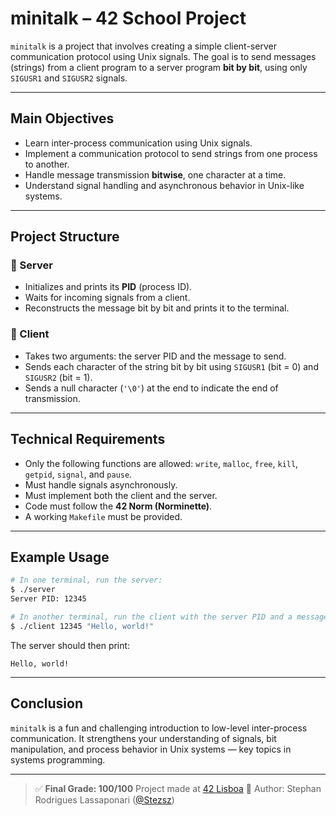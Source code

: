 # minitalk – 42 School Project

`minitalk` is a project that involves creating a simple client-server communication protocol using Unix signals.
The goal is to send messages (strings) from a client program to a server program **bit by bit**, using only `SIGUSR1` and `SIGUSR2` signals.

---

## Main Objectives

- Learn inter-process communication using Unix signals.
- Implement a communication protocol to send strings from one process to another.
- Handle message transmission **bitwise**, one character at a time.
- Understand signal handling and asynchronous behavior in Unix-like systems.

---

## Project Structure

### 🔹 Server

- Initializes and prints its **PID** (process ID).
- Waits for incoming signals from a client.
- Reconstructs the message bit by bit and prints it to the terminal.

### 🔹 Client

- Takes two arguments: the server PID and the message to send.
- Sends each character of the string bit by bit using `SIGUSR1` (bit = 0) and `SIGUSR2` (bit = 1).
- Sends a null character (`'\0'`) at the end to indicate the end of transmission.

---

## Technical Requirements

- Only the following functions are allowed: `write`, `malloc`, `free`, `kill`, `getpid`, `signal`, and `pause`.
- Must handle signals asynchronously.
- Must implement both the client and the server.
- Code must follow the **42 Norm (Norminette)**.
- A working `Makefile` must be provided.

---

## Example Usage

```bash
# In one terminal, run the server:
$ ./server
Server PID: 12345

# In another terminal, run the client with the server PID and a message:
$ ./client 12345 "Hello, world!"
```

The server should then print:
```
Hello, world!
```

---

## Conclusion

`minitalk` is a fun and challenging introduction to low-level inter-process communication.
It strengthens your understanding of signals, bit manipulation, and process behavior in Unix systems — key topics in systems programming.

---

> ✅ **Final Grade: 100/100**
> Project made at [42 Lisboa](https://www.42lisboa.com/pt/)
> 👤 Author: Stephan Rodrigues Lassaponari ([@Stezsz](https://github.com/Stezsz))
